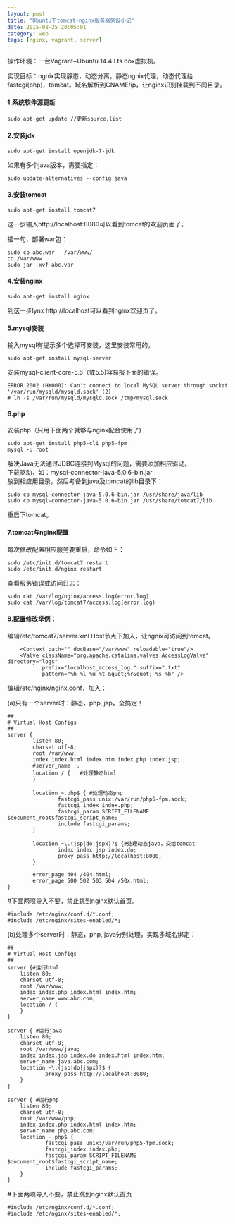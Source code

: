 ```yaml
---
layout: post
title: "Ubuntu下tomcat+nginx服务器架设小记"
date: 2015-08-25 20:05:01
category: web
tags: [nginx, vagrant, server]
---
```

操作环境：一台Vagrant+Ubuntu 14.4 Lts box虚拟机。

实现目标：ngnix实现静态，动态分离。静态ngnix代理，动态代理给fastcgi(php)，tomcat。域名解析到CNAME/ip，让nginx识别挂载到不同目录。<!-- more -->

#### 1.系统软件源更新
```
sudo apt-get update //更新source.list
```

#### 2.安装jdk
```
sudo apt-get install openjdk-7-jdk
```

如果有多个java版本，需要指定：

```
sudo update-alternatives --config java
```

#### 3.安装tomcat
```
sudo apt-get install tomcat7
```

这一步输入http://localhost:8080可以看到tomcat的欢迎页面了。  

插一句，部署war包：

```
sudo cp abc.war   /var/www/
cd /var/www
sudo jar -xvf abc.var
```


#### 4.安装nginx
```
sudo apt-get install nginx
```

到这一步lynx http://localhost可以看到nginx欢迎页了。  

#### 5.mysql安装
输入mysql有提示多个选择可安装，这里安装常用的。

```
sudo apt-get install mysql-server
```

安装mysql-client-core-5.6（或5.5)容易报下面的错误。

```
ERROR 2002 (HY000): Can't connect to local MySQL server through socket '/var/run/mysqld/mysqld.sock' (2)
# ln -s /var/run/mysqld/mysqld.sock /tmp/mysql.sock
```

#### 6.php
安装php（只用下面两个就够与nginx配合使用了)

```
sudo apt-get install php5-cli php5-fpm
mysql -u root
```

解决Java无法通过JDBC连接到Mysql的问题，需要添加相应驱动。  
下载驱动，如：mysql-connector-java-5.0.6-bin.jar  
放到相应用目录，然后考备到java及tomcat的lib目录下：

```
sudo cp mysql-connector-java-5.0.6-bin.jar /usr/share/java/lib
sudo cp mysql-connector-java-5.0.6-bin.jar /usr/share/tomcat7/lib
```

重启下tomcat。  

#### 7.tomcat与nginx配置
每次修改配置相应服务要重启，命令如下：

```
sudo /etc/init.d/tomcat7 restart
sudo /etc/init.d/nginx restart
```

查看服务错误或访问日志：

```
sudo cat /var/log/nginx/access.log(error.log)
sudo cat /var/log/tomcat7/access.log(error.log)
```

#### 8.配置修改举例：
编辑/etc/tomcat7/server.xml Host节点下加入，让ngnix可访问到tomcat。

```
    <Context path="" docBase="/var/www" reloadable="true"/> 
    <Valve className="org.apache.catalina.valves.AccessLogValve" directory="logs"
           prefix="localhost_access_log." suffix=".txt"
           pattern="%h %l %u %t &quot;%r&quot; %s %b" />
```

编辑/etc/nginx/nginx.conf，加入：

(a)只有一个server时：静态，php, jsp，全搞定！

```
##
# Virtual Host Configs
##
server {
        listen 80;
        charset utf-8;
        root /var/www;
        index index.html index.htm index.php index.jsp;
        #server_name  ;
        location / {   #处理静态html
        }

        location ~.php$ { #处理动态php
                fastcgi_pass unix:/var/run/php5-fpm.sock;
                fastcgi_index index.php;
				fastcgi_param SCRIPT_FILENAME $document_root$fastcgi_script_name;
                include fastcgi_params;
        }

        location ~\.(jsp|do|jspx)?$ {#处理动态java，交给tomcat
                index index.jsp index.do;
                proxy_pass http://localhost:8080;
        }

        error_page 404 /404.html;
        error_page 500 502 503 504 /50x.html;
}
```

#下面两项导入不要，禁止跳到nginx默认首页。

```
#include /etc/nginx/conf.d/*.conf;
#include /etc/nginx/sites-enabled/*;
```

(b)处理多个server时：静态，php,  java分别处理，实现多域名绑定：

```
##
# Virtual Host Configs
##
server {#运行html
    listen 80;
    charset utf-8;
    root /var/www;
    index index.php index.html index.htm;
    server_name www.abc.com;
    location / {
    }
}

server { #运行java
    listen 80;
    charset utf-8;
    root /var/www/java;
    index index.jsp index.do index.html index.htm;
    server_name java.abc.com;
    location ~\.(jsp|do|jspx)?$ {
            proxy_pass http://localhost:8080;
    }
}

server { #运行php
    listen 80;
    charset utf-8;
    root /var/www/php;
    index index.php index.html index.htm;
    server_name php.abc.com;
    location ~.php$ {
            fastcgi_pass unix:/var/run/php5-fpm.sock;
            fastcgi_index index.php;
			fastcgi_param SCRIPT_FILENAME $document_root$fastcgi_script_name;
            include fastcgi_params;
    }
}
```

#下面两项导入不要，禁止跳到nginx默认首页

```
#include /etc/nginx/conf.d/*.conf;
#include /etc/nginx/sites-enabled/*;
```
